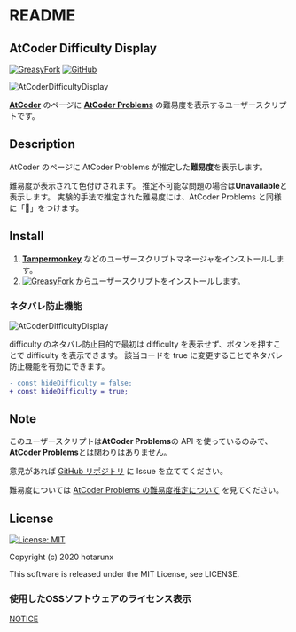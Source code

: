 # README

## AtCoder Difficulty Display

[![GreasyFork](https://img.shields.io/badge/GreasyFork-install-orange)](https://greasyfork.org/ja/scripts/397185-atcoder-difficulty-display)
[![GitHub](https://img.shields.io/badge/GitHub-Repository-green)](https://github.com/hotarunx/AtCoderDifficultyDisplay)

![AtCoderDifficultyDisplay](https://raw.githubusercontent.com/hotarunx/AtCoderDifficultyDisplay/master/overview.png)

[**AtCoder**](https://atcoder.jp/) のページに [**AtCoder Problems**](https://kenkoooo.com/atcoder/) の難易度を表示するユーザースクリプトです。

## Description

AtCoder のページに AtCoder Problems が推定した**難易度**を表示します。

難易度が表示されて色付けされます。
推定不可能な問題の場合は**Unavailable**と表示します。
実験的手法で推定された難易度には、AtCoder Problems と同様に「🧪」をつけます。

## Install

1. [**Tampermonkey**](https://chrome.google.com/webstore/detail/tampermonkey/dhdgffkkebhmkfjojejmpbldmpobfkfo?hl=ja) などのユーザースクリプトマネージャをインストールします。
2. [![GreasyFork](https://img.shields.io/badge/GreasyFork-install-orange)](https://greasyfork.org/ja/scripts/397185-atcoder-difficulty-display) からユーザースクリプトをインストールします。

### ネタバレ防止機能

![AtCoderDifficultyDisplay](https://raw.githubusercontent.com/hotarunx/AtCoderDifficultyDisplay/master/overview2.png)

difficulty のネタバレ防止目的で最初は difficulty を表示せず、ボタンを押すことで difficulty を表示できます。
該当コードを true に変更することでネタバレ防止機能を有効にできます。

```diff
- const hideDifficulty = false;
+ const hideDifficulty = true;
```

## Note

このユーザースクリプトは**AtCoder Problems**の API を使っているのみで、**AtCoder Problems**とは関わりはありません。

意見があれば [GitHub リポジトリ](https://github.com/hotarunx/AtCoderDifficultyDisplay) に Issue を立ててください。

難易度については [AtCoder Problems の難易度推定について](http://pepsin-amylase.hatenablog.com/entry/atcoder-problems-difficulty) を見てください。

## License

[![License: MIT](https://img.shields.io/badge/License-MIT-blue.svg)](https://opensource.org/licenses/MIT)

Copyright (c) 2020 hotarunx

This software is released under the MIT License, see LICENSE.

### 使用したOSSソフトウェアのライセンス表示

[NOTICE](./NOTICE)
